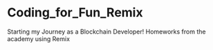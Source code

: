 # Coding_for_Fun_Remix

Starting my Journey as a Blockchain Developer! Homeworks from the academy using Remix
